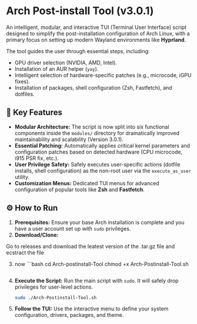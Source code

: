 # Arch Post-install Tool (v3.0.1)

An intelligent, modular, and interactive TUI (Terminal User Interface) script designed to simplify the post-installation configuration of Arch Linux, with a primary focus on setting up modern Wayland environments like **Hyprland**.

The tool guides the user through essential steps, including:
* GPU driver selection (NVIDIA, AMD, Intel).
* Installation of an AUR helper (`yay`).
* Intelligent selection of hardware-specific patches (e.g., microcode, iGPU fixes).
* Installation of packages, shell configuration (Zsh, Fastfetch), and dotfiles.

## 🚀 Key Features

* **Modular Architecture:** The script is now split into six functional components inside the `modules/` directory for dramatically improved maintainability and scalability (Version 3.0.1).
* **Essential Patching:** Automatically applies critical kernel parameters and configuration patches based on detected hardware (CPU microcode, i915 PSR fix, etc.).
* **User Privilege Safety:** Safely executes user-specific actions (dotfile installs, shell configuration) as the non-root user via the `execute_as_user` utility.
* **Customization Menus:** Dedicated TUI menus for advanced configuration of popular tools like **Zsh** and **Fastfetch**.

## ⚙️ How to Run

1.  **Prerequisites:** Ensure your base Arch installation is complete and you have a user account set up with `sudo` privileges.
2.  **Download/Clone:**

Go to releases and download the leatest version of the .tar.gz file and ecstract the file

3. now ```bash
   cd Arch-postinstall-Tool
   chmod +x Arch-Postinstall-Tool.sh 
    ```
4.  **Execute the Script:** Run the main script with `sudo`. It will safely drop privileges for user-level actions.
    ```bash
    sudo ./Arch-Postinstall-Tool.sh
    ```
5.  **Follow the TUI:** Use the interactive menu to define your system configuration, drivers, packages, and theme.
